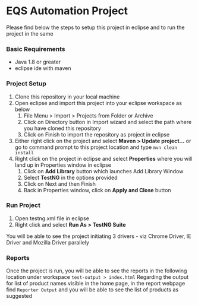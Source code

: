 # EQS Automation Project

Please find below the steps to setup this project in eclipse and to run the project in the same

### Basic Requirements
- Java 1.8 or greater
- eclipse ide with maven

### Project Setup

  1. Clone this repository in your local machine
  2. Open eclipse and import this project into your eclipse workspace as below
        1. File Menu > Import > Projects from Folder or Archive
        2. Click on Directory button in Import wizard and select the path where you have cloned this repository
        3. Click on Finish to import the repository as project in eclipse
  3. Either right click on the project and select **Maven > Update project...** or go to command prompt to this project location and type `mvn clean install`
  4. Right click on the project in eclipse and select **Properties** where you will land up in Properties window in eclipse
        1. Click on **Add Library** button which launches Add Library Window
        2. Select **TestNG** in the options provided 
        3. Click on Next and then Finish
        4. Back in Properties window, click on **Apply and Close** button
  
### Run Project

1. Open testng.xml file in eclipse
2. Right click and select **Run As > TestNG Suite**

You will be able to see the project initiating 3 drivers - viz Chrome Driver, IE Driver and Mozilla Driver parallely

### Reports

Once the project is run, you will be able to see the reports in the following location under workspace
`test-output > index.html`
Regarding the output for list of product names visible in the home page, in the report webpage find `Reporter Output` and you will be able to see the list of products as suggested
